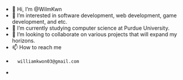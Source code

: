 - 👋 Hi, I’m @WilmKwn
- 👀 I’m interested in software development, web development, game development, and etc.
- 🌱 I’m currently studying computer science at Purdue University.
- 💞️ I’m looking to collaborate on various projects that will expand my horizons.
- 📫 How to reach me 
-       williamkwon03@gmail.com
-       

<!---
WilmKwn/WilmKwn is a ✨ special ✨ repository because its `README.md` (this file) appears on your GitHub profile.
You can click the Preview link to take a look at your changes.
--->
